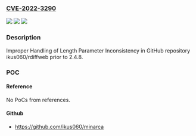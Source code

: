 ### [CVE-2022-3290](https://cve.mitre.org/cgi-bin/cvename.cgi?name=CVE-2022-3290)
![](https://img.shields.io/static/v1?label=Product&message=ikus060%2Frdiffweb&color=blue)
![](https://img.shields.io/static/v1?label=Version&message=%3C%202.4.8%20&color=brighgreen)
![](https://img.shields.io/static/v1?label=Vulnerability&message=CWE-130%20Improper%20Handling%20of%20Length%20Parameter%20Inconsistency&color=brighgreen)

### Description

Improper Handling of Length Parameter Inconsistency in GitHub repository ikus060/rdiffweb prior to 2.4.8.

### POC

#### Reference
No PoCs from references.

#### Github
- https://github.com/ikus060/minarca

